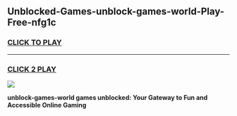 
## Unblocked-Games-unblock-games-world-Play-Free-nfg1c
<h3>
<a href="https://premium76.site?title=unblock-games-world&ref=21A">CLICK TO PLAY</a></h3>
<hr>

<h3>
<a href="https://premium76.site?title=unblock-games-world&ref=21A">CLICK 2 PLAY</a>
  
</h3>

<a href="https://premium76.site?title=unblock-games-world&ref=21A"><img src="https://clearcache.store/games.png"></a>


**unblock-games-world games unblocked: Your Gateway to Fun and Accessible Online Gaming**
